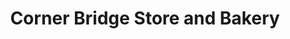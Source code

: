 ---
title: "Corner Bridge Store and Bakery"
url: /petit-de-grat/corner-bridge-store-and-bakery/
shop: supermarket
---